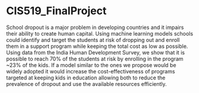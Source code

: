 # CIS519_FinalProject
School dropout is a major problem in developing countries and it impairs their ability to create human capital. Using machine learning models schools could identify and target the students at risk of dropping out and enroll them in a support program while keeping the total cost as low as possible. Using data from the India Human Development Survey, we show that it is possible to reach 70% of the students at risk by enrolling in the program ~23% of the kids. If a model similar to the ones we propose would be widely adopted it would increase the cost-effectiveness of programs targeted at keeping kids in education allowing both to reduce the prevalence of dropout and use the available resources efficiently.
